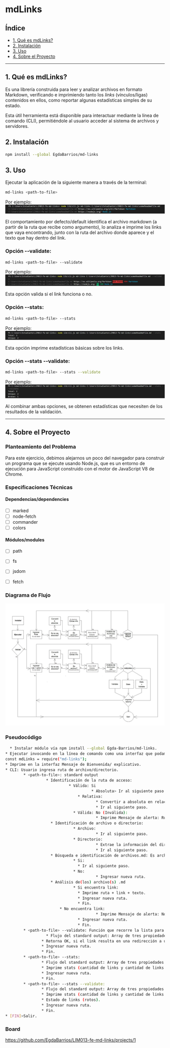 # mdLinks

## Índice

* [1. Qué es mdLinks?](#1-qué-es-mdLinks?)
* [2. Instalación](#2-instalación)
* [3. Uso](#3-uso)
* [4. Sobre el Proyecto](#4-sobre-el-proyecto)


***

## 1. Qué es mdLinks?

Es una librería construida para leer y analizar archivos en formato Markdown, verificando e imprimiendo tanto los _links_ (vínculos/ligas) contenidos en ellos, como reportar algunas estadísticas simples de su estado.

Esta útil herramienta está disponible para interactuar mediante la línea de comando (CLI), permitiéndole al usuario acceder al sistema de archivos y servidores.


## 2. Instalación

```sh
npm install --global EgdaBarrios/md-links
```


## 3. Uso

Ejecutar la aplicación de la siguiente manera a través de la terminal:
```sh
md-links <path-to-file>
``` 
Por ejemplo:
![Ejecutable por default](/src/images/default.jpg)

El comportamiento por defecto/default identifica el archivo markdown (a partir de la ruta que recibe como argumento), lo analiza e imprime los links que vaya encontrando, junto con la ruta del archivo donde aparece y el texto que hay dentro del link.


### Opción --validate:
```sh
md-links <path-to-file> --validate
``` 
Por ejemplo:
![Ejecutable con opción --validate](/src/images/validate.jpg)

Esta opción valida si el link funciona o no.


### Opción --stats:
```sh
md-links <path-to-file> --stats
``` 
Por ejemplo:
![Ejecutable con opción --stats](/src/images/stats.jpg)

Esta opción imprime estadísticas básicas sobre los links.


### Opción --stats --validate:
```sh
md-links <path-to-file> --stats --validate
``` 
Por ejemplo:
![Ejecutable con opción --stats --validate](/src/images/stats_validate.jpg)

Al combinar ambas opciones, se obtenen estadísticas que necesiten de los resultados de la validación.


***

## 4. Sobre el Proyecto

### Planteamiento del Problema

Para este ejercicio, debimos alejarnos un poco del navegador para construir un programa que se ejecute usando Node.js, que es un entorno de ejecución para JavaScript construido con el motor de JavaScript V8 de Chrome. 


### Especificaciones Técnicas

#### Dependencias/dependencies
* [ ] marked
* [ ] node-fetch
* [ ] commander
* [ ] colors

#### Módulos/modules
* [ ] path
* [ ] fs
* [ ] jsdom
* [ ] fetch


### Diagrama de Flujo
![diagrama de flujo](/src/images/diagrama_de_flujo.jpg)


### Pseudocódigo
```sh
  * Instalar módulo vía npm install --global Egda-Barrios/md-links. 
* Ejecutar invocando en la línea de comando como una interfaz que podamos importar con   require para usarlo programáticamente: 
const mdLinks = require("md-links");
* Imprime en la interfaz Mensaje de Bienvenida/ explicativo.
* CLI: Usuario ingresa ruta de archivo/directorio.
        * <path-to-file>: standard output
	              * Identificación de la ruta de acceso:
		                    * Válida: Si
			                          * Absoluta> Ir al siguiente paso.
                                * Relativa: 
                                        * Convertir a absoluta en relación al directorio desde donde se invoca node (current working directory).
                                        * Ir al siguiente paso.
			                  * Válida: No (Inválida):
				                        * Imprime Mensaje de alerta: Ruta inválida!
		            * Identificación de archivo o directorio:
			                  * Archivo:
				                        * Ir al siguiente paso.
			                  * Directorio:
				                        * Extrae la información del directorio.
				                        * Ir al siguiente paso.
		            * Búsqueda e identificación de archivos.md: Es archivo.md?
			                  * Si: 
                                * Ir al siguiente paso.
			                  * No:
				                        * Ingresar nueva ruta.
		            * Análisis de(los) archivo(s) .md
			                  * Si encuentra link:
                                * Imprime ruta + link + texto.
                                * Ingresar nueva ruta.
                                * Fin.
                        * No encuentra link:
				                        * Imprime Mensaje de alerta: No hay coincidencias!
                                * Ingresar nueva ruta.
                                * Fin.
        * <path-to-file> --validate: Función que recorre la lista para verificar el estado de los enlaces: Hace petición HTTP:
	              * Flujo del standard output: Array de tres propiedades +
                * Retorna OK, si el link resulta en una redirección a una URL que responde ok. Retorna FAIL, si no.
                * Ingresar nueva ruta.
                * Fin.
        * <path-to-file> --stats:
                * Flujo del standard output: Array de tres propiedades +
                * Imprime stats (cantidad de links y cantidad de links únicos).
                * Ingresar nueva ruta.
                * Fin.
        * <path-to-file> --stats --validate:
                * Flujo del standard output: Array de tres propiedades +
                * Imprime stats (cantidad de links y cantidad de links únicos) +
                * Estado de links (rotos).
                * Ingresar nueva ruta.
                * Fin.		
* [FIN]>Salir.
```


### Board
https://github.com/EgdaBarrios/LIM013-fe-md-links/projects/1
